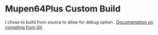 # Mupen64Plus Custom Build
I chose to build from source to allow for debug option.. [Documentation on compiling from Git](https://mupen64plus.org/wiki/index.php/CompilingFromGit).

